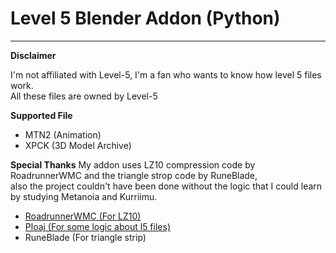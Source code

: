 # Level 5 Blender Addon (Python)
___________________________________________________________________________
**Disclaimer**

I'm not affiliated with Level-5, I'm a fan who wants to know how level 5 files work.  
All these files are owned by Level-5

**Supported File**
- MTN2 (Animation)
- XPCK (3D Model Archive)

**Special Thanks**
My addon uses LZ10 compression code by RoadrunnerWMC and the triangle strop code by RuneBlade,  
also the project couldn't have been done without the logic that I could learn by studying Metanoia and Kurriimu.
- [RoadrunnerWMC (For LZ10)](https://github.com/RoadrunnerWMC/ndspy)
- [Ploaj (For some logic about l5 files)](https://github.com/Ploaj/Metanoia/tree/master/Metanoia)
- RuneBlade (For triangle strip)
